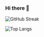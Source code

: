 ### Hi there 👋

![GitHub Streak](https://github-readme-streak-stats.herokuapp.com?user=hasiptektas)

![Top Langs](https://github-readme-stats.vercel.app/api/top-langs/?username=hasiptektas&layout=compact)

<!--
**hasiptektas/hasiptektas** is a ✨ _special_ ✨ repository because its `README.md` (this file) appears on your GitHub profile.

Here are some ideas to get you started:

- 🔭 I’m currently working on ...
- 🌱 I’m currently learning ...
- 👯 I’m looking to collaborate on ...
- 🤔 I’m looking for help with ...
- 💬 Ask me about ...
- 📫 How to reach me: ...
- 😄 Pronouns: ...
- ⚡ Fun fact: ...
-->
